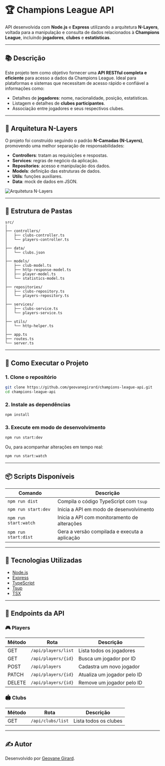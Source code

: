 
# 🏆 Champions League API

API desenvolvida com **Node.js** e **Express** utilizando a arquitetura **N-Layers**, voltada para a manipulação e consulta de dados relacionados à **Champions League**, incluindo **jogadores**, **clubes** e **estatísticas**.

---

## 📚 Descrição

Este projeto tem como objetivo fornecer uma **API RESTful completa e eficiente** para acesso a dados da Champions League. Ideal para plataformas e sistemas que necessitam de acesso rápido e confiável a informações como:

- Detalhes de **jogadores**: nome, nacionalidade, posição, estatísticas.
- Listagem e detalhes de **clubes participantes**.
- Associação entre jogadores e seus respectivos clubes.

---

## 🧱 Arquitetura N-Layers

O projeto foi construído seguindo o padrão **N-Camadas (N-Layers)**, promovendo uma melhor separação de responsabilidades:

- **Controllers**: tratam as requisições e respostas.
- **Services**: regras de negócio da aplicação.
- **Repositories**: acesso e manipulação dos dados.
- **Models**: definição das estruturas de dados.
- **Utils**: funções auxiliares.
- **Data**: mock de dados em JSON.

![Arquitetura N-Layers](./docs/arch.png)

---

## 📁 Estrutura de Pastas

```
src/
│
├── controllers/
│   ├── clubs-controller.ts
│   └── players-controller.ts
│
├── data/
│   └── clubs.json
│
├── models/
│   ├── club-model.ts
│   ├── http-response-model.ts
│   ├── player-model.ts
│   └── statistics-model.ts
│
├── repositories/
│   ├── clubs-repository.ts
│   └── players-repository.ts
│
├── services/
│   ├── clubs-service.ts
│   └── players-service.ts
│
├── utils/
│   └── http-helper.ts
│
├── app.ts
├── routes.ts
└── server.ts
```

---

## 🚀 Como Executar o Projeto

### 1. Clone o repositório

```bash
git clone https://github.com/geovanegirard/champions-league-api.git
cd champions-league-api
```

### 2. Instale as dependências

```bash
npm install
```

### 3. Execute em modo de desenvolvimento

```bash
npm run start:dev
```

Ou, para acompanhar alterações em tempo real:

```bash
npm run start:watch
```

---

## 📦 Scripts Disponíveis

| Comando          | Descrição                                       |
|------------------|-------------------------------------------------|
| `npm run dist`   | Compila o código TypeScript com `tsup`          |
| `npm run start:dev` | Inicia a API em modo de desenvolvimento         |
| `npm run start:watch` | Inicia a API com monitoramento de alterações |
| `npm run start:dist` | Gera a versão compilada e executa a aplicação |

---

## 📌 Tecnologias Utilizadas

- [Node.js](https://nodejs.org/)
- [Express](https://expressjs.com/)
- [TypeScript](https://www.typescriptlang.org/)
- [Tsup](https://tsup.egoist.dev/)
- [TSX](https://github.com/esbuild-kit/tsx)

---

## 📮 Endpoints da API

### 🎮 Players

| Método | Rota                     | Descrição                          |
|--------|--------------------------|------------------------------------|
| GET    | `/api/players/list`      | Lista todos os jogadores           |
| GET    | `/api/players/{id}`      | Busca um jogador por ID            |
| POST   | `/api/players`           | Cadastra um novo jogador           |
| PATCH  | `/api/players/{id}`      | Atualiza um jogador pelo ID        |
| DELETE | `/api/players/{id}`      | Remove um jogador pelo ID          |

### 🏟️ Clubs

| Método | Rota                     | Descrição                          |
|--------|--------------------------|------------------------------------|
| GET    | `/api/clubs/list`        | Lista todos os clubes              |

---

## ✍️ Autor

Desenvolvido por [Geovane Girard](https://www.linkedin.com/in/geovane-girard/).
